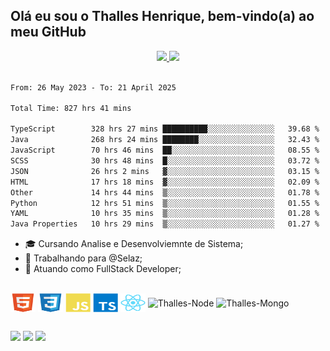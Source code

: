 ## Olá eu sou o Thalles Henrique, bem-vindo(a) ao meu GitHub

<div align="center">
  <a href="https://github.com/Thalles-HsA">
  <img height="180em" src="https://github-readme-stats.vercel.app/api?username=Thalles-HsA&show_icons=true&theme=radical&include_all_commits=true&count_private=true"/>
  <img height="180em" src="https://github-readme-stats.vercel.app/api/top-langs/?username=Thalles-HsA&exclude_repo=github-readme-stats,Pong,Freeway-JS&langs_count=5&theme=radical"/>
</div><br>
  
  <!--START_SECTION:waka-->

```txt
From: 26 May 2023 - To: 21 April 2025

Total Time: 827 hrs 41 mins

TypeScript        328 hrs 27 mins ██████████░░░░░░░░░░░░░░░   39.68 %
Java              268 hrs 24 mins ████████░░░░░░░░░░░░░░░░░   32.43 %
JavaScript        70 hrs 46 mins  ██░░░░░░░░░░░░░░░░░░░░░░░   08.55 %
SCSS              30 hrs 48 mins  █░░░░░░░░░░░░░░░░░░░░░░░░   03.72 %
JSON              26 hrs 2 mins   ▓░░░░░░░░░░░░░░░░░░░░░░░░   03.15 %
HTML              17 hrs 18 mins  ▓░░░░░░░░░░░░░░░░░░░░░░░░   02.09 %
Other             14 hrs 44 mins  ▒░░░░░░░░░░░░░░░░░░░░░░░░   01.78 %
Python            12 hrs 51 mins  ▒░░░░░░░░░░░░░░░░░░░░░░░░   01.55 %
YAML              10 hrs 35 mins  ▒░░░░░░░░░░░░░░░░░░░░░░░░   01.28 %
Java Properties   10 hrs 29 mins  ▒░░░░░░░░░░░░░░░░░░░░░░░░   01.27 %
```

<!--END_SECTION:waka-->

  - 🎓 Cursando Analise e Desenvolviemnte de Sistema;
  - 🌱 Trabalhando para @Selaz;
  - 🎯 Atuando como FullStack Developer;
 
<div style="display: inline_block"><br>
  <img align="center" alt="Thalles-HTML" height="30" width="40" src="https://raw.githubusercontent.com/devicons/devicon/master/icons/html5/html5-original.svg">
  <img align="center" alt="Thalles-CSS" height="30" width="40" src="https://raw.githubusercontent.com/devicons/devicon/master/icons/css3/css3-original.svg">
  <img align="center" alt="Thalles-Js" height="30" width="40" src="https://raw.githubusercontent.com/devicons/devicon/master/icons/javascript/javascript-plain.svg">
  <img align="center" alt="Thalles-Ts" height="30" width="40" src="https://raw.githubusercontent.com/devicons/devicon/master/icons/typescript/typescript-plain.svg">
  <img align="center" alt="Thalles-React" height="30" width="40" src="https://raw.githubusercontent.com/devicons/devicon/master/icons/react/react-original.svg">
  <img align="center" alt="Thalles-Node" height="30" width="40" src="https://cdn.jsdelivr.net/gh/devicons/devicon/icons/nodejs/nodejs-original.svg" />
  <img align="center" alt="Thalles-Mongo" height="30" width="40" src="https://cdn.jsdelivr.net/gh/devicons/devicon/icons/mongodb/mongodb-original.svg" />
  
</div>

 ##
  
<div>
  <a href="https://www.linkedin.com/in/thalles-hsa" target="_blank"><img src="https://img.shields.io/badge/-LinkedIn-%230077B5?style=for-the-badge&logo=linkedin&logoColor=white" target="_blank"></a> 
  <a href="https://instagram.com/thalleshsa" target="_blank"><img src="https://img.shields.io/badge/-Instagram-%23E4405F?style=for-the-badge&logo=instagram&logoColor=white" target="_blank"></a>
  <a href = "mailto:thsa.henrique@gmail.com"><img src="https://img.shields.io/badge/-Gmail-%23333?style=for-the-badge&logo=gmail&logoColor=white" target="_blank"></a>
   
</div>
